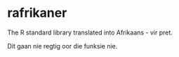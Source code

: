 rafrikaner
==========

The R standard library translated into Afrikaans - vir pret.

Dit gaan nie regtig oor die funksie nie.
